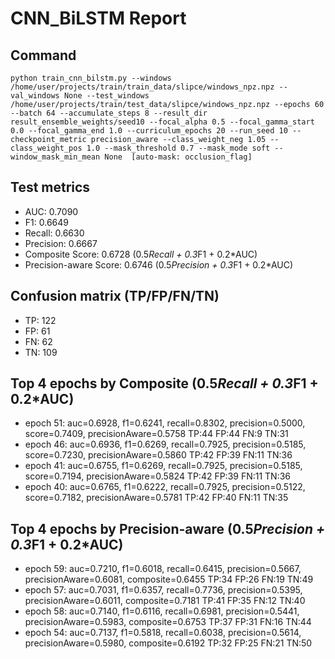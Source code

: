 # CNN_BiLSTM Report

## Command
```
python train_cnn_bilstm.py --windows /home/user/projects/train/train_data/slipce/windows_npz.npz --val_windows None --test_windows /home/user/projects/train/test_data/slipce/windows_npz.npz --epochs 60 --batch 64 --accumulate_steps 8 --result_dir result_ensemble_weights/seed10 --focal_alpha 0.5 --focal_gamma_start 0.0 --focal_gamma_end 1.0 --curriculum_epochs 20 --run_seed 10 --checkpoint_metric precision_aware --class_weight_neg 1.05 --class_weight_pos 1.0 --mask_threshold 0.7 --mask_mode soft --window_mask_min_mean None  [auto-mask: occlusion_flag]
```

## Test metrics
- AUC: 0.7090
- F1: 0.6649
- Recall: 0.6630
- Precision: 0.6667
- Composite Score: 0.6728 (0.5*Recall + 0.3*F1 + 0.2*AUC)
- Precision-aware Score: 0.6746 (0.5*Precision + 0.3*F1 + 0.2*AUC)
## Confusion matrix (TP/FP/FN/TN)
- TP: 122
- FP: 61
- FN: 62
- TN: 109

## Top 4 epochs by Composite (0.5*Recall + 0.3*F1 + 0.2*AUC)
- epoch 51: auc=0.6928, f1=0.6241, recall=0.8302, precision=0.5000, score=0.7409, precisionAware=0.5758  TP:44 FP:44 FN:9 TN:31
- epoch 46: auc=0.6936, f1=0.6269, recall=0.7925, precision=0.5185, score=0.7230, precisionAware=0.5860  TP:42 FP:39 FN:11 TN:36
- epoch 41: auc=0.6755, f1=0.6269, recall=0.7925, precision=0.5185, score=0.7194, precisionAware=0.5824  TP:42 FP:39 FN:11 TN:36
- epoch 40: auc=0.6765, f1=0.6222, recall=0.7925, precision=0.5122, score=0.7182, precisionAware=0.5781  TP:42 FP:40 FN:11 TN:35

## Top 4 epochs by Precision-aware (0.5*Precision + 0.3*F1 + 0.2*AUC)
- epoch 59: auc=0.7210, f1=0.6018, recall=0.6415, precision=0.5667, precisionAware=0.6081, composite=0.6455  TP:34 FP:26 FN:19 TN:49
- epoch 57: auc=0.7031, f1=0.6357, recall=0.7736, precision=0.5395, precisionAware=0.6011, composite=0.7181  TP:41 FP:35 FN:12 TN:40
- epoch 58: auc=0.7140, f1=0.6116, recall=0.6981, precision=0.5441, precisionAware=0.5983, composite=0.6753  TP:37 FP:31 FN:16 TN:44
- epoch 54: auc=0.7137, f1=0.5818, recall=0.6038, precision=0.5614, precisionAware=0.5980, composite=0.6192  TP:32 FP:25 FN:21 TN:50
